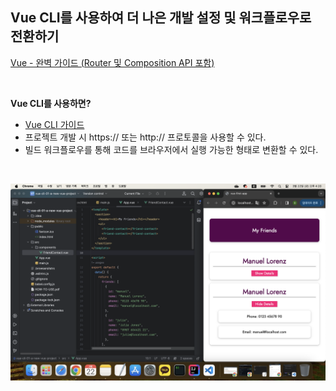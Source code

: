 ## Vue CLI를 사용하여 더 나은 개발 설정 및 워크플로우로 전환하기

[Vue - 완벽 가이드 (Router 및 Composition API 포함)](https://www.udemy.com/course/vue-router-composition-api/?couponCode=ST12MT030524)

<br/>

**Vue CLI를 사용하면?**

- [Vue CLI 가이드](https://cli.vuejs.org/guide/)
- 프로젝트 개발 시 https:// 또는 http:// 프로토콜을 사용할 수 있다.
- 빌드 워크플로우를 통해 코드를 브라우저에서 실행 가능한 형태로 변환할 수 있다.

<br/>

![Vue CLI_new PJ](./img/Vue_CLI_new_PJ.png)
